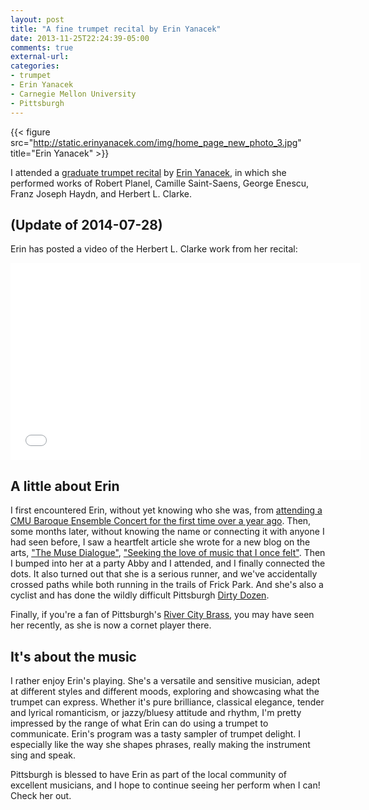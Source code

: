 ```yaml
---
layout: post
title: "A fine trumpet recital by Erin Yanacek"
date: 2013-11-25T22:24:39-05:00
comments: true
external-url: 
categories: 
- trumpet
- Erin Yanacek
- Carnegie Mellon University
- Pittsburgh
---
```

{{< figure src="http://static.erinyanacek.com/img/home_page_new_photo_3.jpg" title="Erin Yanacek" >}}

I attended a [graduate trumpet recital](http://www.music.cmu.edu/events/282) by [Erin Yanacek](http://erinyanacek.com/), in which she performed works of Robert Planel, Camille Saint-Saens, George Enescu, Franz Joseph Haydn, and Herbert L. Clarke.

## (Update of 2014-07-28)

Erin has posted a video of the Herbert L. Clarke work from her recital:

<iframe width="560" height="315" src="//www.youtube.com/embed/oBV4u360Ats" frameborder="0" allowfullscreen></iframe>

## A little about Erin

I first encountered Erin, without yet knowing who she was, from [attending a CMU Baroque Ensemble Concert for the first time over a year ago](/blog/2012/04/29/attending-my-first-cmu-baroque-ensemble-concert/). Then, some months later, without knowing the name or connecting it with anyone I had seen before, I saw a heartfelt article she wrote for a new blog on the arts, ["The Muse Dialogue"](http://musedialogue.org/), ["Seeking the love of music that I once felt"](http://musedialogue.org/2013/02/11/seeking-the-love-of-music-that-i-once-felt/). Then I bumped into her at a party Abby and I attended, and I finally connected the dots. It also turned out that she is a serious runner, and we've accidentally crossed paths while both running in the trails of Frick Park. And she's also a cyclist and has done the wildly difficult Pittsburgh [Dirty Dozen](http://www.dannychew.com/dd_11.html).

Finally, if you're a fan of Pittsburgh's [River City Brass](http://www.rivercitybrass.org/), you may have seen her recently, as she is now a cornet player there.

## It's about the music

I rather enjoy Erin's playing. She's a versatile and sensitive musician, adept at different styles and different moods, exploring and showcasing what the trumpet can express. Whether it's pure brilliance, classical elegance, tender and lyrical romanticism, or jazzy/bluesy attitude and rhythm, I'm pretty impressed by the range of what Erin can do using a trumpet to communicate. Erin's program was a tasty sampler of trumpet delight. I especially like the way she shapes phrases, really making the instrument sing and speak.

Pittsburgh is blessed to have Erin as part of the local community of excellent musicians, and I hope to continue seeing her perform when I can! Check her out.
